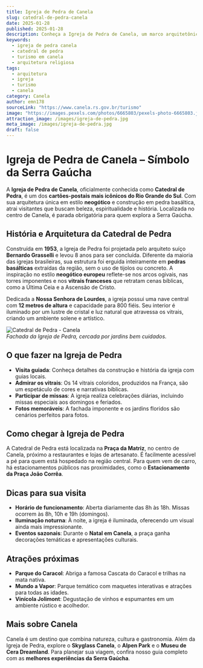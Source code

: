 ```yaml
---
title: Igreja de Pedra de Canela
slug: catedral-de-pedra-canela
date: 2025-01-28
published: 2025-01-28
description: Conheça a Igreja de Pedra de Canela, um marco arquitetônico e religioso da Serra Gaúcha.
keywords:
  - igreja de pedra canela
  - catedral de pedra
  - turismo em canela
  - arquitetura religiosa
tags:
  - arquitetura
  - igreja
  - turismo
  - canela
category: Canela
author: emn178
sourceLink: "https://www.canela.rs.gov.br/turismo"
image: "https://images.pexels.com/photos/6665803/pexels-photo-6665803.jpeg"
attraction_image: /images/igreja-de-pedra.jpg
meta_image: /images/igreja-de-pedra.jpg
draft: false
---
```


# Igreja de Pedra de Canela – Símbolo da Serra Gaúcha

A **Igreja de Pedra de Canela**, oficialmente conhecida como **Catedral de Pedra**, é um dos **cartões-postais mais icônicos do Rio Grande do Sul**. Com sua arquitetura única em estilo **neogótico** e construção em pedra basáltica, atrai visitantes que buscam beleza, espiritualidade e história. Localizada no centro de Canela, é parada obrigatória para quem explora a Serra Gaúcha.

## História e Arquitetura da Catedral de Pedra

Construída em **1953**, a Igreja de Pedra foi projetada pelo arquiteto suíço **Bernardo Grasselli** e levou 8 anos para ser concluída. Diferente da maioria das igrejas brasileiras, sua estrutura foi erguida inteiramente em **pedras basálticas** extraídas da região, sem o uso de tijolos ou concreto. A inspiração no estilo **neogótico europeu** reflete-se nos arcos ogivais, nas torres imponentes e nos **vitrais franceses** que retratam cenas bíblicas, como a Última Ceia e a Ascensão de Cristo.

Dedicada a **Nossa Senhora de Lourdes**, a igreja possui uma nave central com **12 metros de altura** e capacidade para 800 fiéis. Seu interior é iluminado por um lustre de cristal e luz natural que atravessa os vitrais, criando um ambiente solene e artístico.

![Catedral de Pedra - Canela](/images/igreja-de-pedra.jpg)  
_Fachada da Igreja de Pedra, cercada por jardins bem cuidados._

## O que fazer na Igreja de Pedra

- **Visita guiada**: Conheça detalhes da construção e história da igreja com guias locais.
- **Admirar os vitrais**: Os 14 vitrais coloridos, produzidos na França, são um espetáculo de cores e narrativas bíblicas.
- **Participar de missas**: A igreja realiza celebrações diárias, incluindo missas especiais aos domingos e feriados.
- **Fotos memoráveis**: A fachada imponente e os jardins floridos são cenários perfeitos para fotos.

## Como chegar à Igreja de Pedra

A Catedral de Pedra está localizada na **Praça da Matriz**, no centro de Canela, próximo a restaurantes e lojas de artesanato. É facilmente acessível a pé para quem está hospedado na região central. Para quem vem de carro, há estacionamentos públicos nas proximidades, como o **Estacionamento da Praça João Corrêa**.

## Dicas para sua visita

- **Horário de funcionamento**: Aberta diariamente das 8h às 18h. Missas ocorrem às 8h, 10h e 19h (domingos).
- **Iluminação noturna**: À noite, a igreja é iluminada, oferecendo um visual ainda mais impressionante.
- **Eventos sazonais**: Durante o **Natal em Canela**, a praça ganha decorações temáticas e apresentações culturais.

## Atrações próximas

- **Parque do Caracol**: Abriga a famosa Cascata do Caracol e trilhas na mata nativa.
- **Mundo a Vapor**: Parque temático com maquetes interativas e atrações para todas as idades.
- **Vinícola Jolimont**: Degustação de vinhos e espumantes em um ambiente rústico e acolhedor.

## Mais sobre Canela

Canela é um destino que combina natureza, cultura e gastronomia. Além da Igreja de Pedra, explore o **Skyglass Canela**, o **Alpen Park** e o **Museu de Cera Dreamland**. Para planejar sua viagem, confira nosso guia completo com as **melhores experiências da Serra Gaúcha**.
